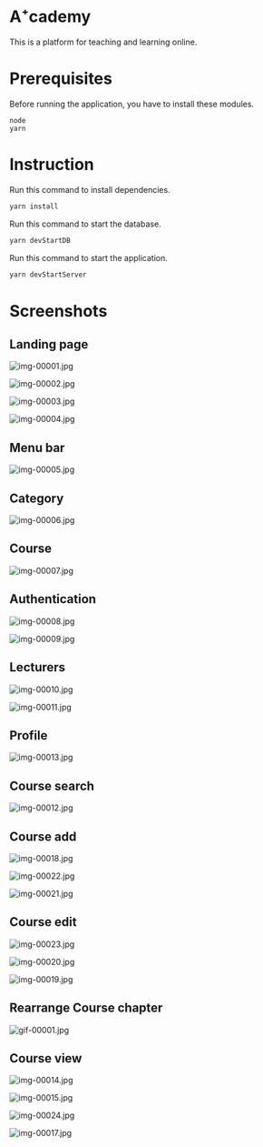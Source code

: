 # A⁺cademy

This is a platform for teaching and learning online.

# Prerequisites

Before running the application, you have to install these modules.

```
node
yarn
```

# Instruction

Run this command to install dependencies.

```sh
yarn install
```

Run this command to start the database.

```sh
yarn devStartDB
```

Run this command to start the application.

```sh
yarn devStartServer
```

# Screenshots

## Landing page

![img-00001.jpg](./img/img-00001.jpg)

![img-00002.jpg](./img/img-00002.jpg)

![img-00003.jpg](./img/img-00003.jpg)

![img-00004.jpg](./img/img-00004.jpg)

## Menu bar

![img-00005.jpg](./img/img-00005.jpg)

## Category

![img-00006.jpg](./img/img-00006.jpg)

## Course

![img-00007.jpg](./img/img-00007.jpg)

## Authentication

![img-00008.jpg](./img/img-00008.jpg)

![img-00009.jpg](./img/img-00009.jpg)

## Lecturers

![img-00010.jpg](./img/img-00010.jpg)

![img-00011.jpg](./img/img-00011.jpg)

## Profile

![img-00013.jpg](./img/img-00013.jpg)

## Course search

![img-00012.jpg](./img/img-00012.jpg)

## Course add

![img-00018.jpg](./img/img-00018.jpg)

![img-00022.jpg](./img/img-00022.jpg)

![img-00021.jpg](./img/img-00021.jpg)

## Course edit

![img-00023.jpg](./img/img-00023.jpg)

![img-00020.jpg](./img/img-00020.jpg)

![img-00019.jpg](./img/img-00019.jpg)

## Rearrange Course chapter

![gif-00001.jpg](./img/gif-00001.gif)

## Course view

![img-00014.jpg](./img/img-00014.jpg)

![img-00015.jpg](./img/img-00015.jpg)

![img-00024.jpg](./img/img-00024.jpg)

![img-00017.jpg](./img/img-00017.jpg)

